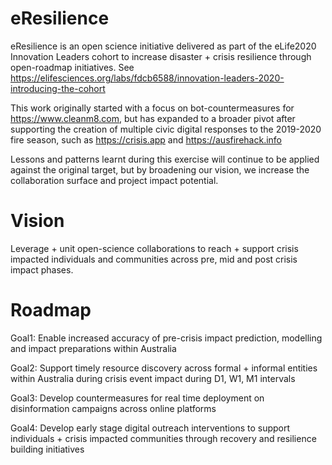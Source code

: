 # eResilience
eResilience is an open science initiative delivered as part of the eLife2020 Innovation Leaders cohort to increase disaster + crisis resilience through open-roadmap initiatives. See https://elifesciences.org/labs/fdcb6588/innovation-leaders-2020-introducing-the-cohort 

This work originally started with a focus on bot-countermeasures for https://www.cleanm8.com, but has expanded to a broader pivot after supporting the creation of multiple civic digital responses to the 2019-2020 fire season, such as https://crisis.app and https://ausfirehack.info 

Lessons and patterns learnt during this exercise will continue to be applied against the original target, but by broadening our vision, we increase the collaboration surface and project impact potential.

# Vision
Leverage + unit open-science collaborations to reach + support crisis impacted individuals and communities across pre, mid and post crisis impact phases.

# Roadmap

Goal1:
Enable increased accuracy of pre-crisis impact prediction, modelling and impact preparations within Australia

Goal2:
Support timely resource discovery across formal + informal entities within Australia during crisis event impact during D1, W1, M1 intervals

Goal3:
Develop countermeasures for real time deployment on disinformation campaigns across online platforms

Goal4:
Develop early stage digital outreach interventions to support individuals + crisis impacted communities through recovery and resilience building initiatives
